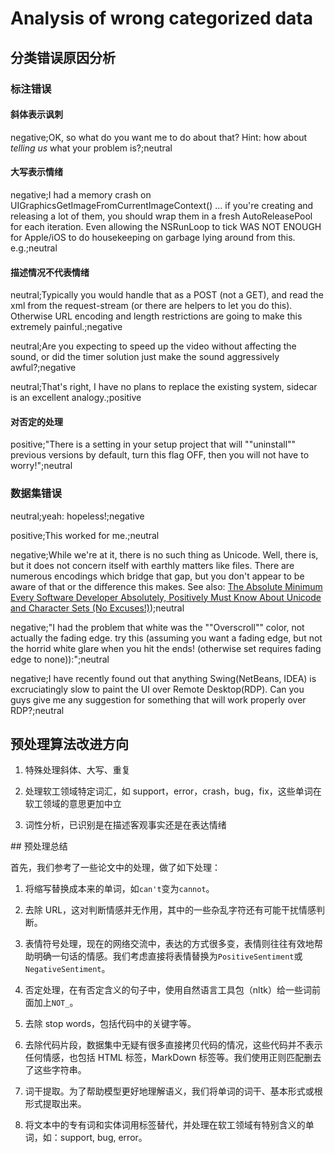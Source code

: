 # Analysis of wrong categorized data

## 分类错误原因分析

### 标注错误

#### 斜体表示讽刺

negative;OK, so what do you want me to do about that? Hint: how about *telling us* what your problem is?;neutral

#### 大写表示情绪

negative;I had a memory crash on UIGraphicsGetImageFromCurrentImageContext() ... if you're creating and releasing a lot of them, you should wrap them in a fresh AutoReleasePool for each iteration. Even allowing the NSRunLoop to tick WAS NOT ENOUGH for Apple/iOS to do housekeeping on garbage lying around from this. e.g.;neutral

#### 描述情况不代表情绪

neutral;Typically you would handle that as a POST (not a GET), and read the xml from the request-stream (or there are helpers to let you do this). Otherwise URL encoding and length restrictions are going to make this extremely painful.;negative

neutral;Are you expecting to speed up the video without affecting the sound, or did the timer solution just make the sound aggressively awful?;negative

neutral;That's right, I have no plans to replace the existing system, sidecar is an excellent analogy.;positive

#### 对否定的处理

positive;"There is a setting in your setup project that will ""uninstall"" previous versions by default, turn this flag OFF, then you will not have to worry!";neutral

### 数据集错误

neutral;yeah: hopeless!;negative

positive;This worked for me.;neutral

negative;While we're at it, there is no such thing as Unicode. Well, there is, but it does not concern itself with earthly matters like files. There are numerous encodings which bridge that gap, but you don't appear to be aware of that or the difference this makes. See also: [The Absolute Minimum Every Software Developer Absolutely, Positively Must Know About Unicode and Character Sets (No Excuses!)](http://www.joelonsoftware.com/articles/Unicode.html));neutral

negative;"I had the problem that white was the ""Overscroll"" color, not actually the fading edge. try this (assuming you want a fading edge, but not the horrid white glare when you hit the ends! (otherwise set requires fading edge to none)):";neutral

negative;I have recently found out that anything Swing(NetBeans, IDEA) is excruciatingly slow to paint the UI over Remote Desktop(RDP). Can you guys give me any suggestion for something that will work properly over RDP?;neutral

## 预处理算法改进方向

1. 特殊处理斜体、大写、重复

2. 处理软工领域特定词汇，如 support，error，crash，bug，fix，这些单词在软工领域的意思更加中立

3. 词性分析，已识别是在描述客观事实还是在表达情绪

## 预处理总结

首先，我们参考了一些论文中的处理，做了如下处理：

1. 将缩写替换成本来的单词，如`can't`变为`cannot`。
  
2. 去除 URL，这对判断情感并无作用，其中的一些杂乱字符还有可能干扰情感判断。
  
3. 表情符号处理，现在的网络交流中，表达的方式很多变，表情则往往有效地帮助明确一句话的情感。我们考虑直接将表情替换为`PositiveSentiment`或`NegativeSentiment`。
  
4. 否定处理，在有否定含义的句子中，使用自然语言工具包（nltk）给一些词前面加上`NOT_`。
  
5. 去除 stop words，包括代码中的关键字等。
  
6. 去除代码片段，数据集中无疑有很多直接拷贝代码的情况，这些代码并不表示任何情感，也包括 HTML 标签，MarkDown 标签等。我们使用正则匹配删去了这些字符串。
  
7. 词干提取。为了帮助模型更好地理解语义，我们将单词的词干、基本形式或根形式提取出来。

8. 将文本中的专有词和实体词用标签替代，并处理在软工领域有特别含义的单词，如：support, bug, error。
